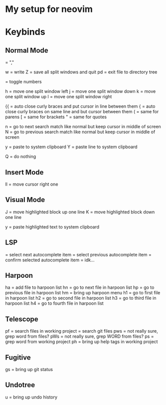 # My setup for neovim

# Keybinds
## Normal Mode
<leader> = ","

<leader>w = write
<leader>Z = save all split windows and quit
<leader>pd = exit file to directory tree

<F2> = toggle numbers

<leader>h = move one split window left
<leader>j = move one split window down
<leader>k = move one split window up
<leader>l = move one split window right

<leader>{{ = auto close curly braces and put cursor in line between them
<leader>{ = auto close curly braces on same line and but cursor between them
<leader>( = same for parens
<leader>[ = same for brackets
<leader>" = same for quotes

n = go to next search match like normal but keep cursor in middle of screen
N = go to previous search match like normal but keep cursor in middle of screen

<leader>y = paste to system clipboard
<leader>Y = paste line to system clipboard

Q = do nothing

## Insert Mode
<leader>ll = move cursor right one

## Visual Mode
J = move highlighted block up one line
K = move highlighted block down one line

<leader>y = paste highlighted text to system clipboard

## LSP

<C-n> = select next autocomplete item
<C-p> = select previous autocomplete item
<C-y> = confirm selected autocomplete item
<C-space> = idk...

## Harpoon

<leader>ha = add file to harpoon list
<leader>hn = go to next file in harpoon list
<leader>hp = go to previous file in harpoon list
<leader>hm = bring up harpoon menu
<leader>h1 = go to first file in harpoon list
<leader>h2 = go to second file in harpoon list
<leader>h3 = go to third file in harpoon list
<leader>h4 = go to fourth file in harpoon list

## Telescope

<leader>pf = search files in working project
<C-p> = search git files
<leader>pws = not really sure, grep word from files?
<leader>pWs = not really sure, grep WORD from files?
<leader>ps = grep word from working project
<leader>ph = bring up help tags in working project

## Fugitive

<leader>gs = bring up git status

## Undotree

<leader>u = bring up undo history
